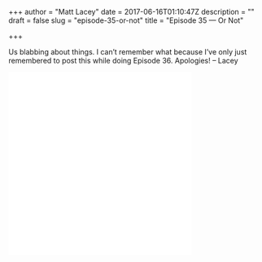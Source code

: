 +++
author = "Matt Lacey"
date = 2017-06-16T01:10:47Z
description = ""
draft = false
slug = "episode-35-or-not"
title = "Episode 35 — Or Not"

+++


<p>Us blabbing about things. I can&#8217;t remember what because I&#8217;ve only just remembered to post this while doing Episode 36. Apologies! &#8211; Lacey</p>
<p><iframe style="border: none;" src="//html5-player.libsyn.com/embed/episode/id/5314524/height/360/width/360/theme/legacy/autonext/no/thumbnail/yes/autoplay/no/preload/no/no_addthis/no/direction/backward/" width="360" height="360" scrolling="no" allowfullscreen="allowfullscreen"></iframe></p>



